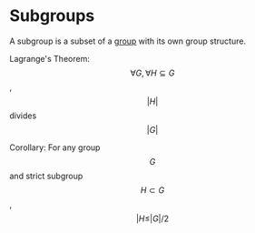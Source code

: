 # Subgroups

A subgroup is a subset of a [group](introduction_to_groups.md)
with its own group structure.

Lagrange's Theorem: $$\forall G, \forall H \subseteq G$$, $$|H|$$ divides $$|G|$$

Corollary: For any group $$G$$ and strict subgroup $$H \subset G$$, $$|H \leq |G|/2$$

